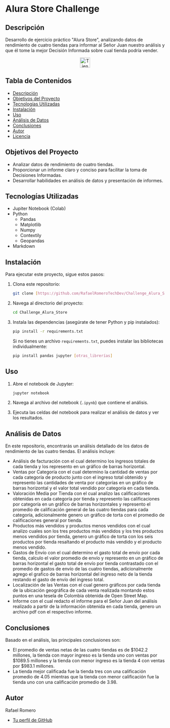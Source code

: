 # Alura Store Challenge

## Descripción
Desarrollo de ejercicio práctico "Alura Store", analizando datos de rendimiento de cuatro tiendas para informar al Señor Juan nuestro análisis y que él tome la mejor Decisión Informada sobre cual tienda podría vender.
<p align="center">
  <img src="https://cdn-icons-png.flaticon.com/512/2503/2503734.png" alt="Tienda Icono" width="32" height="32">
</p>

## Tabla de Contenidos
* [Descripción](#descripción)
* [Objetivos del Proyecto](#objetivos-del-proyecto)
* [Tecnologías Utilizadas](#tecnologías-utilizadas)
* [Instalación](#instalación)
* [Uso](#uso)
* [Análisis de Datos](#análisis-de-datos)
* [Conclusiones](#conclusiones)
* [Autor](#autor)
* [Licencia](#licencia)

## Objetivos del Proyecto
* Analizar datos de rendimiento de cuatro tiendas.
* Proporcionar un informe claro y conciso para facilitar la toma de Decisiones Informadas.
* Desarrollar habilidades en análisis de datos y presentación de informes.

## Tecnologías Utilizadas
* Jupiter Notebook (Colab)
* Python
  - Pandas
  - Matplotlib
  - Numpy
  - Contextily
  - Geopandas
* Markdown

## Instalación
Para ejecutar este proyecto, sigue estos pasos:

1.  Clona este repositorio:

    ```bash
    git clone [https://github.com/RafaelRomeroTechDev/Challenge_Alura_Store.git](https://github.com/RafaelRomeroTechDev/Challenge_Alura_Store.git)
    ```

2.  Navega al directorio del proyecto:

    ```bash
    cd Challenge_Alura_Store
    ```

3.  Instala las dependencias (asegúrate de tener Python y pip instalados):

    ```bash
    pip install -r requirements.txt
    ```

    Si no tienes un archivo `requirements.txt`, puedes instalar las bibliotecas individualmente:

    ```bash
    pip install pandas jupyter [otras_librerías]
    ```

## Uso
1.  Abre el notebook de Jupyter:

    ```bash
    jupyter notebook
    ```

2.  Navega al archivo del notebook (`.ipynb`) que contiene el análisis.
3.  Ejecuta las celdas del notebook para realizar el análisis de datos y ver los resultados.

## Análisis de Datos
En este repositorio, encontrarás un análisis detallado de los datos de rendimiento de las cuatro tiendas. El análisis incluye:

* Análisis de facturación con el cual determino los ingresos totales de cada tienda y los represento en un gráfico de barras horizontal.
* Ventas por Categoría con el cual determino la cantidad de ventas por cada categoría de producto junto con el ingreso total obtenido y represento las cantidades de venta por categorías en un gráfico de barras horizontal y el valor total vendido por categoría en cada tienda.
* Valoración Media por Tienda con el cual analizo las calificaciones obtenidas en cada categoría por tienda y represento las calificaciones por categoría en un gráfico de barras horizontales y represento el promedio de calificación general de las cuatro tiendas para cada categoría, adicionalmente genero un gráfico de torta con el promedio de calificaciones general por tienda.
* Productos más vendidos y productos menos vendidos con el cual analizo cuales son los tres productos más vendidos y los tres productos menos vendidos por tienda, genero un gráfico de torta con los seis productos por tienda resaltando el producto más vendido y el producto menos vendido.
* Gastos de Envío con el cual determino el gasto total de envío por cada tienda, calculo el valor promedio de envío y represento en un gráfico de barras horizontal el gasto total de envío por tienda contrastado con el promedio de gastos de envío de las cuatro tiendas, adicionalmente agrego el grafico de barras horizontal del ingreso neto de la tienda restando el gasto de envío del ingreso total.
* Localización de las Ventas con el cual genero gráficos por cada tienda de la ubicación geográfica de cada venta realizada montando estos puntos en una tesela de Colombia obtenida de Open Street Map.
* Informe con el cual redacto el informe para el Señor Juan del análisis realizado a partir de la información obtenida en cada tienda, genero un archivo pdf con el respectivo informe.

## Conclusiones
Basado en el análisis, las principales conclusiones son:

* El promedio de ventas netas de las cuatro tiendas es de $1042.2 millones, la tienda con mayor ingreso es la tienda uno con ventas por $1089.5 millones y la tienda con menor ingreso es la tienda 4 con ventas por $983.1 millones.
* La tienda mejor calificada fue la tienda tres con una calificación promedio de 4.05 mientras que la tienda con menor calificación fue la tienda uno con una calificación promedio de 3.98.

## Autor
Rafael Romero

* [Tu perfil de GitHub](https://github.com/RafaelRomeroTechDev)

